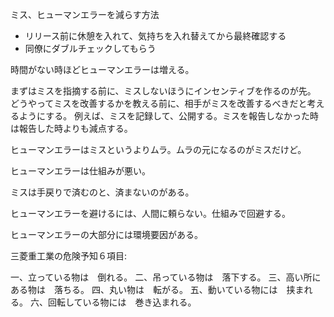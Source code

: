 ミス、ヒューマンエラーを減らす方法

- リリース前に休憩を入れて、気持ちを入れ替えてから最終確認する
- 同僚にダブルチェックしてもらう

時間がない時ほどヒューマンエラーは増える。

まずはミスを指摘する前に、ミスしないほうにインセンティブを作るのが先。
どうやってミスを改善するかを教える前に、相手がミスを改善するべきだと考えるようにする。
例えば、ミスを記録して、公開する。ミスを報告しなかった時は報告した時よりも減点する。

ヒューマンエラーはミスというよりムラ。ムラの元になるのがミスだけど。

ヒューマンエラーは仕組みが悪い。

ミスは手戻りで済むのと、済まないのがある。

ヒューマンエラーを避けるには、人間に頼らない。仕組みで回避する。

ヒューマンエラーの大部分には環境要因がある。

三菱重工業の危険予知６項目:

一、立っている物は　倒れる。
二、吊っている物は　落下する。
三、高い所にある物は　落ちる。
四、丸い物は　転がる。
五、動いている物には　挟まれる。
六、回転している物には　巻き込まれる。
